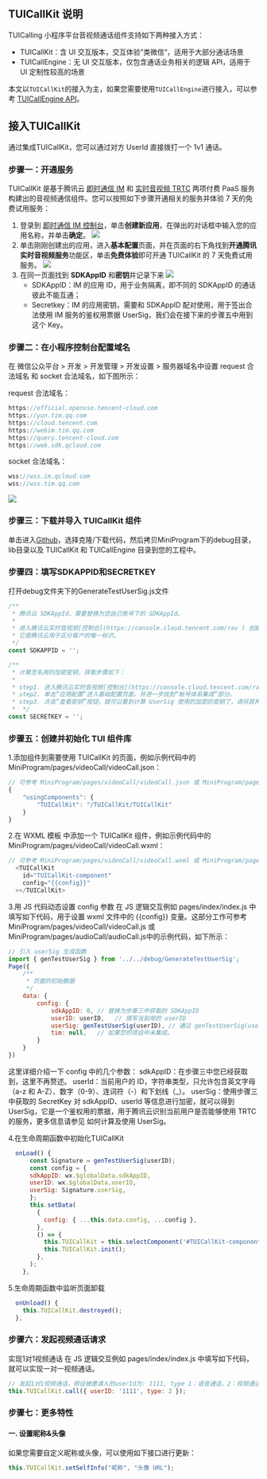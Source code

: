 ## TUICallKit 说明 
TUICalling 小程序平台音视频通话组件支持如下两种接入方式：

- TUICallKit：含 UI 交互版本，交互体验”类微信“，适用于大部分通话场景
- TUICallEngine：无 UI 交互版本，仅包含通话业务相关的逻辑 API，适用于 UI 定制性较高的场景

本文以`TUICallKit`的接入为主，如果您需要使用`TUICallEngine`进行接入，可以参考 [TUICallEngine API](https://tcloud-doc.isd.com/document/product/647/78761?!preview)。

## 接入TUICallKit
通过集成TUICallKit，您可以通过对方 UserId 直接拨打一个 1v1 通话。

###  步骤一：开通服务

TUICallKit 是基于腾讯云 [即时通信 IM](https://cloud.tencent.com/document/product/269/42440) 和 [实时音视频 TRTC](https://cloud.tencent.com/document/product/647/16788) 两项付费 PaaS 服务构建出的音视频通信组件。您可以按照如下步骤开通相关的服务并体验 7 天的免费试用服务：

1. 登录到 [即时通信 IM 控制台](https://console.cloud.tencent.com/im)，单击**创建新应用**，在弹出的对话框中输入您的应用名称，并单击**确定**。
![](https://qcloudimg.tencent-cloud.cn/raw/1105c3c339be4f71d72800fe2839b113.png)
2. 单击刚刚创建出的应用，进入**基本配置**页面，并在页面的右下角找到**开通腾讯实时音视频服务**功能区，单击**免费体验**即可开通 TUICallKit 的 7 天免费试用服务。
![](https://qcloudimg.tencent-cloud.cn/raw/667633f7addfd0c589bb086b1fc17d30.png)
3. 在同一页面找到 **SDKAppID** 和**密钥**并记录下来
![](https://qcloudimg.tencent-cloud.cn/raw/e435332cda8d9ec7fea21bd95f7a0cba.png)
    - SDKAppID：IM 的应用 ID，用于业务隔离，即不同的 SDKAppID 的通话彼此不能互通；
    - Secretkey：IM 的应用密钥，需要和 SDKAppID 配对使用，用于签出合法使用 IM 服务的鉴权用票据 UserSig，我们会在接下来的步骤五中用到这个 Key。



### 步骤二：在小程序控制台配置域名
在 微信公众平台 > 开发 > 开发管理 > 开发设置 > 服务器域名中设置 request 合法域名 和 socket 合法域名，如下图所示：

request 合法域名：
```javascript
https://official.opensso.tencent-cloud.com
https://yun.tim.qq.com
https://cloud.tencent.com
https://webim.tim.qq.com
https://query.tencent-cloud.com
https://web.sdk.qcloud.com
```
socket 合法域名：
```javascript
wss://wss.im.qcloud.com
wss://wss.tim.qq.com
```
![](https://qcloudimg.tencent-cloud.cn/raw/a79ca9726309bb1fdabb9ef8961ce147.png)

### 步骤三：下载并导入 TUICallKit 组件
单击进入[Github](https://github.com/tencentyun/TUICalling)，选择克隆/下载代码，然后拷贝MiniProgram下的debug目录，lib目录以及 TUICallKit 和 TUICallEngine 目录到您的工程中。

### 步骤四：填写SDKAPPID和SECRETKEY
打开debug文件夹下的GenerateTestUserSig.js文件
```javascript
/**
 * 腾讯云 SDKAppId，需要替换为您自己账号下的 SDKAppId。
 *
 * 进入腾讯云实时音视频[控制台](https://console.cloud.tencent.com/rav ) 创建应用，即可看到 SDKAppId，
 * 它是腾讯云用于区分客户的唯一标识。
 */
const SDKAPPID = '';

/**
 * 计算签名用的加密密钥，获取步骤如下：
 *
 * step1. 进入腾讯云实时音视频[控制台](https://console.cloud.tencent.com/rav )，如果还没有应用就创建一个，
 * step2. 单击“应用配置”进入基础配置页面，并进一步找到“帐号体系集成”部分。
 * step3. 点击“查看密钥”按钮，就可以看到计算 UserSig 使用的加密的密钥了，请将其拷贝并复制到如下的变量中
 *  */
const SECRETKEY = '';
```

### 步骤五：创建并初始化 TUI 组件库
1.添加组件到需要使用 TUICallKit 的页面，例如示例代码中的MiniProgram/pages/videoCall/videoCall.json：
```javascript
// 可参考 MiniProgram/pages/videoCall/videoCall.json 或 MiniProgram/pages/audioCall/audioCall.json
{
    "usingComponents": {
        "TUICallKit": "/TUICallKit/TUICallKit"
    }
}
```

2.在 WXML 模板 中添加一个 TUICallKit 组件，例如示例代码中的 MiniProgram/pages/videoCall/videoCall.wxml：
```javascript
// 可参考 MiniProgram/pages/videoCall/videoCall.wxml 或 MiniProgram/pages/audioCall/audioCall.wxml
  <TUICallKit
    id="TUICallKit-component"
    config="{{config}}"
  ></TUICallKit>
```

3.用 JS 代码动态设置 config 参数
在 JS 逻辑交互例如 pages/index/index.js 中填写如下代码，用于设置 wxml 文件中的 {{config}} 变量。这部分工作可参考 MiniProgram/pages/videoCall/videoCall.js 或 MiniProgram/pages/audioCall/audioCall.js中的示例代码，如下所示：
```javascript
// 引入 userSig 生成函数
import { genTestUserSig } from '../../debug/GenerateTestUserSig';
Page({
    /**
     * 页面的初始数据
     */
    data: {
        config: {
            sdkAppID: 0, // 替换为步骤三中获取的 SDKAppID
            userID: userID,   // 填写当前用的 userID
            userSig: genTestUserSig(userID), // 通过 genTestUserSig(userID) 生成
            tim: null,   // 如果您的项目中未集成。
        }
    }
})
```
这里详细介绍一下 config 中的几个参数：
sdkAppID：在步骤三中您已经获取到，这里不再赘述。
userId：当前用户的 ID，字符串类型，只允许包含英文字母（a-z 和 A-Z）、数字（0-9）、连词符（-）和下划线（_）。
userSig：使用步骤三中获取的 SecretKey 对 sdkAppID、userId 等信息进行加密，就可以得到 UserSig，它是一个鉴权用的票据，用于腾讯云识别当前用户是否能够使用 TRTC 的服务，更多信息请参见 如何计算及使用 UserSig。


4.在生命周期函数中初始化TUICallKit
```javascript
  onLoad() {
      const Signature = genTestUserSig(userID);
      const config = {
      sdkAppID: wx.$globalData.sdkAppID,
      userID: wx.$globalData.userID,
      userSig: Signature.userSig,
      };
      this.setData(
        {
          config: { ...this.data.config, ...config },
        },
        () => {
          this.TUICallKit = this.selectComponent('#TUICallKit-component');
          this.TUICallKit.init();
        },
      );
    },

```

5.生命周期函数中监听页面卸载
```javascript
  onUnload() {
    this.TUICallKit.destroyed();
  },

```


### 步骤六：发起视频通话请求
实现1对1视频通话
在 JS 逻辑交互例如 pages/index/index.js 中填写如下代码，就可以实现一对一视频通话。
```javascript
// 发起1对1视频通话，假设被邀请人的userId为: 1111, type 1：语音通话，2：视频通话。
this.TUICallKit.call({ userID: '1111', type: 2 });
```


### 步骤七：更多特性
#### 一. 设置昵称&头像
如果您需要自定义昵称或头像，可以使用如下接口进行更新：
```javascript
this.TUICallKit.setSelfInfo("昵称", "头像 URL");
```
